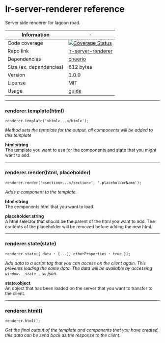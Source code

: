 # lr-server-renderer reference

Server side renderer for lagoon road.

| Information | - |
| ----------- | - |
| Code coverage | [![Coverage Status](https://coveralls.io/repos/github/lagoon-road/lr-server-renderer/badge.svg?branch=master)](https://coveralls.io/github/lagoon-road/lr-server-renderer?branch=master) |
| Repo link | [lr-server-renderer](https://github.com/lagoon-road/lr-server-renderer) |
| Dependencies | [cheerio](https://github.com/cheeriojs/cheerio) |
| Size (ex. dependencies) | 612 bytes |
| Version | 1.0.0 |
| License | MIT |
| Usage | [guide](https://lagoonroad.com/guide) |

---

### renderer.template(html)
```
renderer.template('<html>...</html>');
```

_Method sets the template for the output, all components will be added to this template_

**html:string**  
The template you want to use for the components and state that you might want to add.

---

### renderer.render(html, placeholder)
```
renderer.render('<section>...</section>', '.placeholderName');
```

_Adds a component to the template._

**html:string**  
The components html that you want to load.

**placeholder:string**  
A html selector that should be the parent of the html you want to add. The contents of the placeholder will be removed before adding the new html.

---

### renderer.state(state)
```
renderer.state({ data : [...], otherProperties : true });
```
_Add data to a script tag that you can access on the client again. This prevents loading the same data. The data will be available by accessing `window.__state__` as json._

**state:object**  
An object that has been loaded on the server that you want to transfer to the client.

---

### renderer.html()
```
renderer.html();
```

_Get the final output of the template and components that you have created, this data can be send back as the response to the client._
